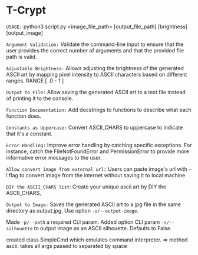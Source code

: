 
# T-Crypt 

`USAGE:` python3 script.py <image_file_path> [output_file_path] [brightness] [output_image]

`Argument Validation:` Validate the command-line input to ensure that the user provides the correct number of arguments and that the provided file path is valid.

`Adjustable Brightness:` Allows adjusting the brightness of the generated ASCII art by mapping pixel intensity to ASCII characters based on different ranges. RANGE [ .0 - 1 ]

`Output to File:` Allow saving the generated ASCII art to a text file instead of printing it to the console. 

`Function Documentation:` Add docstrings to functions to describe what each function does.

`Constants as Uppercase:` Convert ASCII_CHARS to uppercase to indicate that it's a constant.

`Error Handling:` Improve error handling by catching specific exceptions. For instance, catch the FileNotFoundError and PermissionError to provide more informative error messages to the user.

`Allow convert image from external url:` Users can paste image's url with -l flag to convert image from the internet without saving it to local machine

`DIY the ASCII_CHARS list`: Create your unique ascii art by DIY the ASCII_CHARS,

`Output to Image:` Saves the generated ASCII art to a jpg file in the same directory as output.jpg. Use option `-u/--output-image`.

Made `-p/--path` a required CLI param.
Added option CLI param `-s/--silhouette` to output image as an ASCII silhouette. Defaults to False.

created class SimpleCmd which emulates command interpreter.
	=> method ascii. takes all args passed to separated by space
